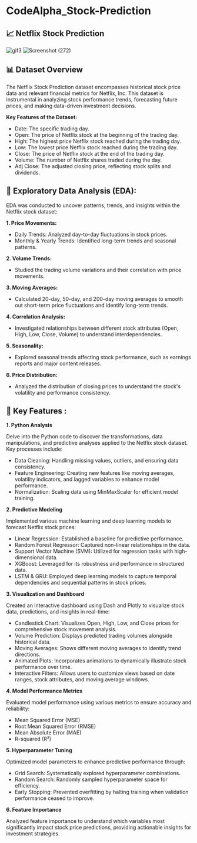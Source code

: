 # CodeAlpha_Stock-Prediction

## 📈 Netflix Stock Prediction


![gif3](https://github.com/user-attachments/assets/2b9e16b4-2632-4ecb-bde2-e4d1e2cf8b59)                 ![Screenshot (272)](https://github.com/user-attachments/assets/d1593d2e-a9a3-4723-bffd-9e752a8b5a1c)




## 📊 Dataset Overview
The Netflix Stock Prediction dataset encompasses historical stock price data and relevant financial metrics for Netflix, Inc. This dataset is instrumental in analyzing stock performance trends, forecasting future prices, and making data-driven investment decisions.

**Key Features of the Dataset:**
- Date: The specific trading day.
- Open: The price of Netflix stock at the beginning of the trading day.
- High: The highest price Netflix stock reached during the trading day.
- Low: The lowest price Netflix stock reached during the trading day.
- Close: The price of Netflix stock at the end of the trading day.
- Volume: The number of Netflix shares traded during the day.
- Adj Close: The adjusted closing price, reflecting stock splits and dividends.

## 🧪 Exploratory Data Analysis (EDA):

EDA was conducted to uncover patterns, trends, and insights within the Netflix stock dataset:

**1. Price Movements:**

- Daily Trends: Analyzed day-to-day fluctuations in stock prices.
- Monthly & Yearly Trends: Identified long-term trends and seasonal patterns.

**2. Volume Trends:**

- Studied the trading volume variations and their correlation with price movements.

**3. Moving Averages:**

- Calculated 20-day, 50-day, and 200-day moving averages to smooth out short-term price fluctuations and identify long-term trends.

**4. Correlation Analysis:**

- Investigated relationships between different stock attributes (Open, High, Low, Close, Volume) to understand interdependencies.

**5. Seasonality:**

- Explored seasonal trends affecting stock performance, such as earnings reports and major content releases.

**6. Price Distribution:**

- Analyzed the distribution of closing prices to understand the stock's volatility and performance consistency.

## 🚀 Key Features :

**1. Python Analysis**

Delve into the Python code to discover the transformations, data manipulations, and predictive analyses applied to the Netflix stock dataset. Key processes include:

- Data Cleaning: Handling missing values, outliers, and ensuring data consistency.
- Feature Engineering: Creating new features like moving averages, volatility indicators, and lagged variables to enhance model performance.
- Normalization: Scaling data using MinMaxScaler for efficient model training.
  
**2. Predictive Modeling**

Implemented various machine learning and deep learning models to forecast Netflix stock prices:

- Linear Regression: Established a baseline for predictive performance.
- Random Forest Regressor: Captured non-linear relationships in the data.
- Support Vector Machine (SVM): Utilized for regression tasks with high-dimensional data.
- XGBoost: Leveraged for its robustness and performance in structured data.
- LSTM & GRU: Employed deep learning models to capture temporal dependencies and sequential patterns in stock prices.
  
**3. Visualization and Dashboard**

Created an interactive dashboard using Dash and Plotly to visualize stock data, predictions, and insights in real-time:

- Candlestick Chart: Visualizes Open, High, Low, and Close prices for comprehensive stock movement analysis.
- Volume Prediction: Displays predicted trading volumes alongside historical data.
- Moving Averages: Shows different moving averages to identify trend directions.
- Animated Plots: Incorporates animations to dynamically illustrate stock performance over time.
- Interactive Filters: Allows users to customize views based on date ranges, stock attributes, and moving average windows.

**4. Model Performance Metrics**

Evaluated model performance using various metrics to ensure accuracy and reliability:

- Mean Squared Error (MSE)
- Root Mean Squared Error (RMSE)
- Mean Absolute Error (MAE)
- R-squared (R²)
  
**5. Hyperparameter Tuning**

Optimized model parameters to enhance predictive performance through:

- Grid Search: Systematically explored hyperparameter combinations.
- Random Search: Randomly sampled hyperparameter space for efficiency.
- Early Stopping: Prevented overfitting by halting training when validation performance ceased to improve.

**6. Feature Importance**

Analyzed feature importance to understand which variables most significantly impact stock price predictions, providing actionable insights for investment strategies.


